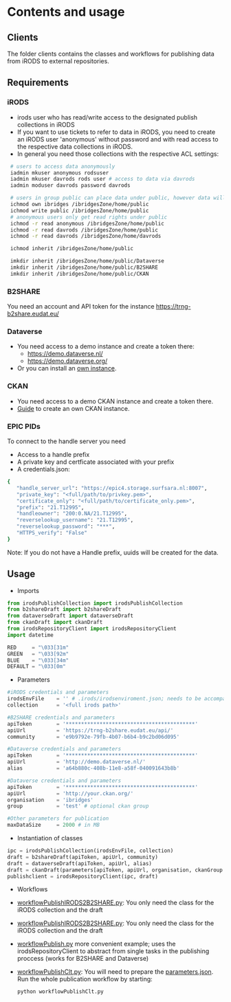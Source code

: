 # Contents and usage

## Clients
The folder clients contains the classes and workflows for publishing data from iRODS to external repositories.

## Requirements
### iRODS

- irods user who has read/write access to the designated publish collections in iRODS
- If you want to use tickets to refer to data in iRODS, you need to create an iRODS 
 user 'anonymous' without password and with read access to the respective data collections in iRODS.
- In general you need those collections with the respective ACL settings:

```sh
 # users to access data anonymously
 iadmin mkuser anonymous rodsuser
 iadmin mkuser davrods rods user # access to data via davrods
 iadmin moduser davrods password davrods

 # users in group public can place data under public, however data will be owned by service account to publish data 
 ichmod own ibridges /ibridgesZone/home/public
 ichmod write public /ibridgesZone/home/public
 # anonymous users only get read rights under public
 ichmod -r read anonymous /ibridgesZone/home/public
 ichmod -r read davrods /ibridgesZone/home/public
 ichmod -r read davrods /ibridgesZone/home/davrods

 ichmod inherit /ibridgesZone/home/public

 imkdir inherit /ibridgesZone/home/public/Dataverse
 imkdir inherit /ibridgesZone/home/public/B2SHARE
 imkdir inherit /ibridgesZone/home/public/CKAN
``` 

### B2SHARE
You need an account and API token for the instance https://trng-b2share.eudat.eu/

### Dataverse
- You need access to a demo instance and create a token there:
  - https://demo.dataverse.nl/
  - https://demo.dataverse.org/
- Or you can install an [own instance](Dataverse%20Installation.pdf).

### CKAN
 - You need access to a demo CKAN instance and create a token there.
 - [Guide](https://github.com/EUDAT-Training/B2FIND-Training/blob/master/04-install-CKAN-CentOS.md) to create an own CKAN instance.

### EPIC PIDs
To connect to the handle server you need
- Access to a handle prefix
- A private key and certficate associated with your prefix
- A credentials.json:
 ```sh
 {
    "handle_server_url": "https://epic4.storage.surfsara.nl:8007",
    "private_key": "<full/path/to/privkey.pem>",
    "certificate_only": "<full/path/to/certificate_only.pem>",
    "prefix": "21.T12995",
    "handleowner": "200:0.NA/21.T12995",
    "reverselookup_username": "21.T12995",
    "reverselookup_password": "***",
    "HTTPS_verify": "False"
}
 ```
Note: If you do not have a Handle prefix, uuids will be created for the data.

## Usage

- Imports
 ```py
 from irodsPublishCollection import irodsPublishCollection
 from b2shareDraft import b2shareDraft
 from dataverseDraft import dataverseDraft
 from ckanDraft import ckanDraft
 from irodsRepositoryClient import irodsRepositoryClient
 import datetime

 RED     = "\033[31m"
 GREEN   = "\033[92m"
 BLUE    = "\033[34m"
 DEFAULT = "\033[0m"
 ```
 
- Parameters
 ```py
 #iRODS credentials and parameters
 irodsEnvFile    = '' # .irods/irodsenviroment.json; needs to be accompanied with the .irodsA password file
 collection      = '<full irods path>'

 #B2SHARE credentials and parameters
 apiToken        = '******************************************'
 apiUrl          = 'https://trng-b2share.eudat.eu/api/'
 community       = 'e9b9792e-79fb-4b07-b6b4-b9c2bd06d095'
 
 #Dataverse credentials and parameters
 apiToken        = '******************************************'
 apiUrl          = 'http://demo.dataverse.nl/'
 alias           = 'a64b880c-408b-11e8-a58f-040091643b8b'

 #Dataverse credentials and parameters
 apiToken        = '******************************************'
 apiUrl          = 'http://your.ckan.org/'
 organisation    = 'ibridges'
 group           = 'test' # optional ckan group

 #Other parameters for publication
 maxDataSize     = 2000 # in MB
 ```

- Instantiation of classes
 ```py
 ipc = irodsPublishCollection(irodsEnvFile, collection)
 draft = b2shareDraft(apiToken, apiUrl, community)
 draft = dataverseDraft(apiToken, apiUrl, alias)
 draft = ckanDraft(parameters[apiToken, apiUrl, organisation, ckanGroup = group) 
 publishclient = irodsRepositoryClient(ipc, draft)
 ```
- Workflows
 - [workflowPublishIRODS2B2SHARE.py](clients/workflowPublishIRODS2B2SHARE.py): You only need the class for the iRODS collection and the draft
 - [workflowPublishIRODS2B2SHARE.py](clients/workflowPublishDataverse.py): You only need the class for the iRODS collection and the draft
 - [workflowPublish.py](clients/workflowPublish.py) more convenient example; uses the irodsRepositoryClient to abstract from single tasks in the publishing proccess (works for B2SHARE and Dataverse)
 
- [workflowPublishClt.py](clients/workflowPublishClt.py): 
 You will need to prepare the [parameters.json](parameters_template.json).
 Run the whole publication workflow by starting:
 
  ```sh
  python workflowPublishClt.py
  ```
